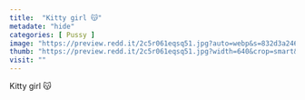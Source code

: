 ```yaml
---
title:  "Kitty girl 😽"
metadate: "hide"
categories: [ Pussy ]
image: "https://preview.redd.it/2c5r061eqsq51.jpg?auto=webp&s=832d3a246480c8e49ddda88d41705e5f9fbe2564"
thumb: "https://preview.redd.it/2c5r061eqsq51.jpg?width=640&crop=smart&auto=webp&s=92703d6b58048db293605d9bf748f9d95db65118"
visit: ""
---
```

Kitty girl 😽
